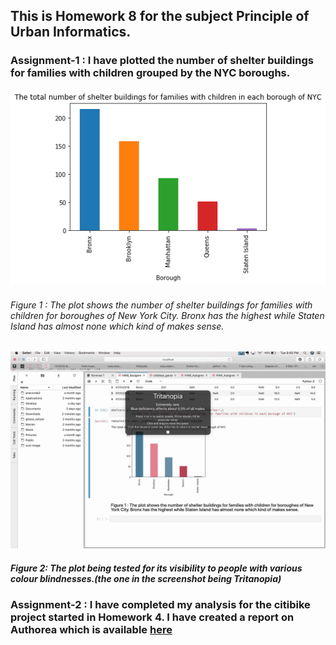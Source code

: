 ## This is Homework 8 for the subject Principle of Urban Informatics.

### Assignment-1 : I have plotted the number of shelter buildings for families with children grouped by the NYC boroughs.
![The actual plot](Plot.png)
###### Figure 1 : The plot shows the number of shelter buildings for families with children for boroughes of New  York City. Bronx has the highest while Staten Island has almost none which kind of makes sense. 

![The plot being tested for color blindness](Plot_tested_for_colour_blindness.png)
##### Figure 2: The plot being tested for its visibility to people with various colour blindnesses.(the one in the screenshot being Tritanopia)

### Assignment-2 : I have completed my analysis for the citibike project started in Homework 4. I have created a report on Authorea which is available [here](https://www.authorea.com/users/249613/articles/335964-citibike-usage-data-analysis-in-python)  
